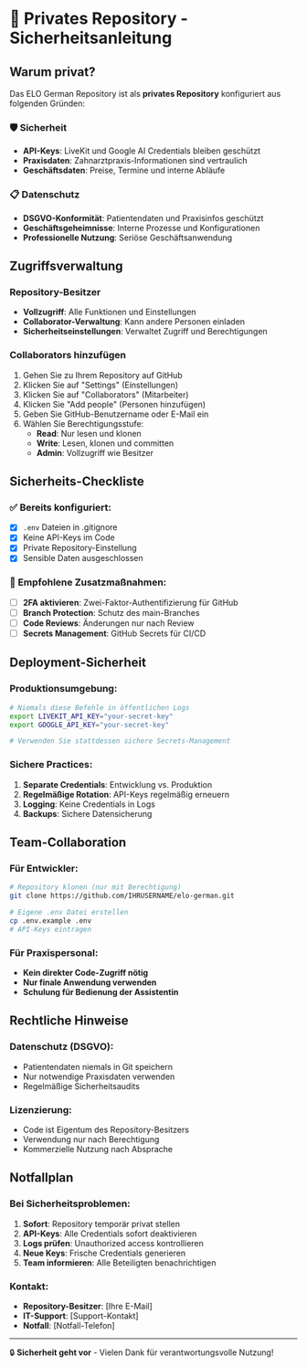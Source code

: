 # 🔐 Privates Repository - Sicherheitsanleitung

## Warum privat?

Das ELO German Repository ist als **privates Repository** konfiguriert aus folgenden Gründen:

### 🛡️ Sicherheit
- **API-Keys**: LiveKit und Google AI Credentials bleiben geschützt
- **Praxisdaten**: Zahnarztpraxis-Informationen sind vertraulich
- **Geschäftsdaten**: Preise, Termine und interne Abläufe

### 📋 Datenschutz
- **DSGVO-Konformität**: Patientendaten und Praxisinfos geschützt
- **Geschäftsgeheimnisse**: Interne Prozesse und Konfigurationen
- **Professionelle Nutzung**: Seriöse Geschäftsanwendung

## Zugriffsverwaltung

### Repository-Besitzer
- **Vollzugriff**: Alle Funktionen und Einstellungen
- **Collaborator-Verwaltung**: Kann andere Personen einladen
- **Sicherheitseinstellungen**: Verwaltet Zugriff und Berechtigungen

### Collaborators hinzufügen
1. Gehen Sie zu Ihrem Repository auf GitHub
2. Klicken Sie auf "Settings" (Einstellungen)
3. Klicken Sie auf "Collaborators" (Mitarbeiter)
4. Klicken Sie "Add people" (Personen hinzufügen)
5. Geben Sie GitHub-Benutzername oder E-Mail ein
6. Wählen Sie Berechtigungsstufe:
   - **Read**: Nur lesen und klonen
   - **Write**: Lesen, klonen und committen
   - **Admin**: Vollzugriff wie Besitzer

## Sicherheits-Checkliste

### ✅ Bereits konfiguriert:
- [x] `.env` Dateien in .gitignore
- [x] Keine API-Keys im Code
- [x] Private Repository-Einstellung
- [x] Sensible Daten ausgeschlossen

### 🔧 Empfohlene Zusatzmaßnahmen:
- [ ] **2FA aktivieren**: Zwei-Faktor-Authentifizierung für GitHub
- [ ] **Branch Protection**: Schutz des main-Branches
- [ ] **Code Reviews**: Änderungen nur nach Review
- [ ] **Secrets Management**: GitHub Secrets für CI/CD

## Deployment-Sicherheit

### Produktionsumgebung:
```bash
# Niemals diese Befehle in öffentlichen Logs
export LIVEKIT_API_KEY="your-secret-key"
export GOOGLE_API_KEY="your-secret-key"

# Verwenden Sie stattdessen sichere Secrets-Management
```

### Sichere Practices:
1. **Separate Credentials**: Entwicklung vs. Produktion
2. **Regelmäßige Rotation**: API-Keys regelmäßig erneuern
3. **Logging**: Keine Credentials in Logs
4. **Backups**: Sichere Datensicherung

## Team-Collaboration

### Für Entwickler:
```bash
# Repository klonen (nur mit Berechtigung)
git clone https://github.com/IHRUSERNAME/elo-german.git

# Eigene .env Datei erstellen
cp .env.example .env
# API-Keys eintragen
```

### Für Praxispersonal:
- **Kein direkter Code-Zugriff nötig**
- **Nur finale Anwendung verwenden**
- **Schulung für Bedienung der Assistentin**

## Rechtliche Hinweise

### Datenschutz (DSGVO):
- Patientendaten niemals in Git speichern
- Nur notwendige Praxisdaten verwenden
- Regelmäßige Sicherheitsaudits

### Lizenzierung:
- Code ist Eigentum des Repository-Besitzers
- Verwendung nur nach Berechtigung
- Kommerzielle Nutzung nach Absprache

## Notfallplan

### Bei Sicherheitsproblemen:
1. **Sofort**: Repository temporär privat stellen
2. **API-Keys**: Alle Credentials sofort deaktivieren
3. **Logs prüfen**: Unauthorized access kontrollieren
4. **Neue Keys**: Frische Credentials generieren
5. **Team informieren**: Alle Beteiligten benachrichtigen

### Kontakt:
- **Repository-Besitzer**: [Ihre E-Mail]
- **IT-Support**: [Support-Kontakt]
- **Notfall**: [Notfall-Telefon]

---

🔒 **Sicherheit geht vor** - Vielen Dank für verantwortungsvolle Nutzung!
